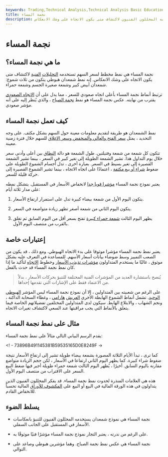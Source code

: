 ```yaml
---
keywords: Trading,Technical Analysis,Technical Analysis Basic Education
title: نجمة المساء
description: نجمة المساء هي نمط الرسم البياني لسعر السهم الذي يستخدمه المحللون الفنيون لاكتشاف متى يكون الاتجاه على وشك الانعكاس.
---
```


# نجمة المساء
## ما هي نجمة المساء؟

نجمة المساء هي نمط مخطط لسعر السهم تستخدمه [التحليلات](/technicalanalysis) [الفنية](/technicalanalysis) لاكتشاف متى يكون الاتجاه على وشك الانعكاس. إنه نمط شمعدان هبوطي يتكون من ثلاث شموع: شمعدان أبيض كبير وشمعة صغيرة الجسم وشمعة حمراء.

ترتبط أنماط نجمة المساء بأعلى اتجاه صعودي للسعر ، مما يدل على أن [الاتجاه الصعودي](/uptrend) يقترب من نهايته. عكس نجمة المساء هو نمط [نجمة الصباح](/morningstar) ، والذي يُنظر إليه على أنه مؤشر صعودي.

## كيف تعمل نجمة المساء

نمط الشمعدان هو طريقة لتقديم معلومات معينة حول السهم بشكل مكثف. على وجه التحديد ، يمثل [سعر الفتح والعالي والمنخفض وسعر الإغلاق](/stockquote) للسهم خلال فترة زمنية معينة.

تتكون كل شمعة من شمعة وفتيلتين. طول الشمعة هو دالة [النطاق](/range) بين أعلى وأدنى سعر خلال يوم التداول هذا. تشير الشمعة الطويلة إلى تغير كبير في السعر ، بينما تشير الشمعة القصيرة إلى تغير بسيط في السعر. بعبارة أخرى ، تدل أجسام الشموع الطويلة على ضغوط [شراء أو بيع مكثفة](/volume) ، اعتمادًا على اتجاه الاتجاه ، بينما تشير الشموع القصيرة إلى حركة قليلة للسعر.

يعتبر نموذج نجمة المساء [مؤشرا قويا جدا](/technicalindicator) لانخفاض الأسعار في المستقبل. يتشكل نمطه على مدار ثلاثة أيام:

1. يتكون اليوم الأول من شمعة بيضاء كبيرة تدل على استمرار ارتفاع الأسعار.

1. يتكون اليوم الثاني من شمعة أصغر تظهر زيادة متواضعة في السعر.

1. يظهر اليوم الثالث [شمعة حمراء كبيرة](/red-candlestick) تفتح بسعر أقل من اليوم السابق ثم تغلق بالقرب من منتصف اليوم الأول.

## إعتبارات خاصة

يعتبر نمط نجمة المساء مؤشرا موثوقا على بدء الاتجاه الهبوطي. ومع ذلك ، قد يكون من الصعب التمييز وسط ضوضاء بيانات أسعار الأسهم. للمساعدة في التعرف عليه بشكل موثوق ، غالبًا ما يستخدم المتداولون [مؤشرات تذبذب الأسعار](/ppo) وخطوط [الاتجاه](/trendline) لتأكيد ما إذا كان نمط نجمة المساء قد حدث بالفعل.

> يُنصح باستشارة العديد من المؤشرات الفنية المختلفة للتنبؤ بحركات الأسعار ، بدلاً من الاعتماد فقط على الإشارات التي تقدمها إحداها.

>

على الرغم من شعبيته بين المتداولين ، إلا أن نموذج نجمة المساء ليس المؤشر [الهبوطي الوحيد](/bear). تشمل أنماط الشموع الهابطة الأخرى [العريش](/bearishharami) [هارامي](/bearishharami) ، وغطاء السحابة الداكنة ، ونجم الشهاب ، والابتلاع الهابط. سيكون لدى المتداولين المختلفين تفضيلاتهم الخاصة فيما يتعلق بالأنماط التي يجب مراقبتها عند السعي لاكتشاف تغيرات الاتجاه.

## مثال على نمط نجمة المساء

يقدم الرسم البياني التالي مثالاً على نمط نجمة المساء:

<! - 73896B491145381B59535165D0E8249F ->

كما ترى ، تبدأ الأيام الثلاثة المصورة بشمعة بيضاء طويلة تشير إلى ارتفاع الأسعار نتيجة ضغوط شراء كبيرة. كما يظهر اليوم الثاني ارتفاعا في الأسعار ، لكن حجم الزيادة متواضع مقارنة باليوم السابق. أخيرًا ، يُظهر اليوم الثالث شمعة حمراء طويلة أجبر فيها ضغط البيع السعر على الاقتراب من منتصف اليوم الأول.

هذه هي العلامات المنذرة لحدوث نمط نجمة المساء. قد يفكر المحللون الفنيون الذين يتداولون في هذه الورقة المالية في البيع أو البيع على [المكشوف للأوراق](/shortselling) المالية تحسباً للانخفاض القادم.

## يسلط الضوء

- نجمة المساء هي نموذج شمعدان يستخدمه المحللون الفنيون للتنبؤ بانعكاسات الأسعار في المستقبل على الجانب السفلي.

- على الرغم من ندرته ، يعتبر التجار نموذج نجمة المساء مؤشرًا فنيًا موثوقًا به.

- نجمة المساء هي عكس نمط نجمة الصباح. وهما مؤشرين هبوطي وصاعد على التوالي.

